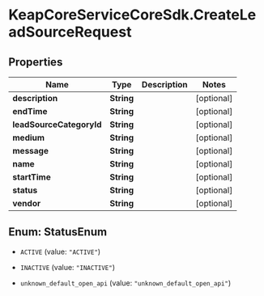 # KeapCoreServiceCoreSdk.CreateLeadSourceRequest

## Properties

Name | Type | Description | Notes
------------ | ------------- | ------------- | -------------
**description** | **String** |  | [optional] 
**endTime** | **String** |  | [optional] 
**leadSourceCategoryId** | **String** |  | [optional] 
**medium** | **String** |  | [optional] 
**message** | **String** |  | [optional] 
**name** | **String** |  | [optional] 
**startTime** | **String** |  | [optional] 
**status** | **String** |  | [optional] 
**vendor** | **String** |  | [optional] 



## Enum: StatusEnum


* `ACTIVE` (value: `"ACTIVE"`)

* `INACTIVE` (value: `"INACTIVE"`)

* `unknown_default_open_api` (value: `"unknown_default_open_api"`)




